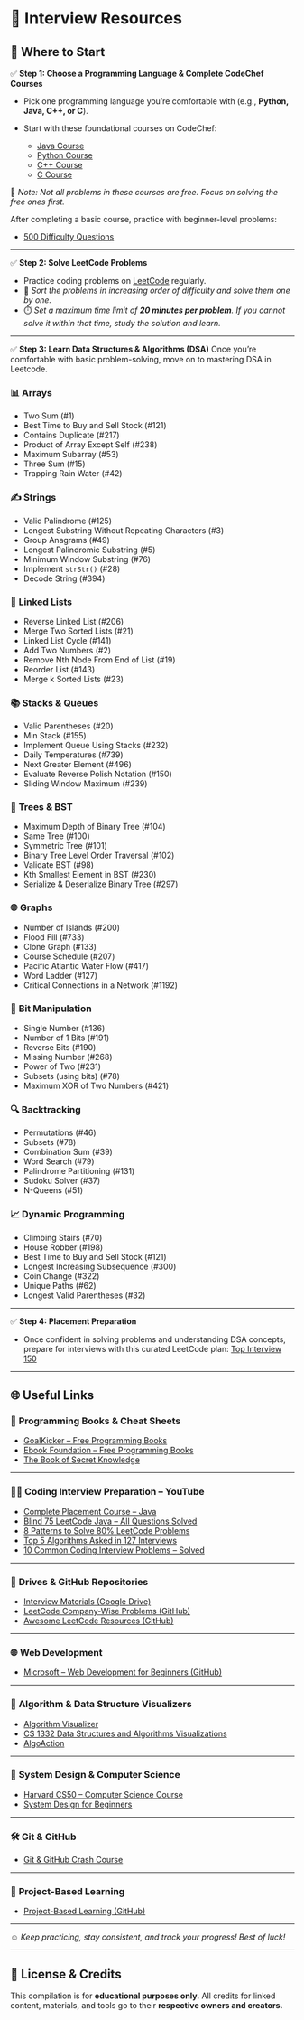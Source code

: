 # 📄 **Interview Resources**

## 🚀 Where to Start

✅ **Step 1: Choose a Programming Language & Complete CodeChef Courses**

* Pick one programming language you’re comfortable with (e.g., **Python, Java, C++, or C**).
* Start with these foundational courses on CodeChef:

  * [Java Course](https://www.codechef.com/practice/java)
  * [Python Course](https://www.codechef.com/practice/python)
  * [C++ Course](https://www.codechef.com/practice/cpp)
  * [C Course](https://www.codechef.com/practice/c)

📌 *Note: Not all problems in these courses are free. Focus on solving the free ones first.*

After completing a basic course, practice with beginner-level problems:

* [500 Difficulty Questions](https://www.codechef.com/practice/basic-programming-concepts)

---

✅ **Step 2: Solve LeetCode Problems**

* Practice coding problems on [LeetCode](https://leetcode.com/) regularly.
* 📌 *Sort the problems in increasing order of difficulty and solve them one by one.*
* ⏱️ *Set a maximum time limit of **20 minutes per problem**. If you cannot solve it within that time, study the solution and learn.*

---

✅ **Step 3: Learn Data Structures & Algorithms (DSA)**
Once you’re comfortable with basic problem-solving, move on to mastering DSA in Leetcode.

### 📊 **Arrays**

* Two Sum (#1)
* Best Time to Buy and Sell Stock (#121)
* Contains Duplicate (#217)
* Product of Array Except Self (#238)
* Maximum Subarray (#53)
* Three Sum (#15)
* Trapping Rain Water (#42)

### ✍️ **Strings**

* Valid Palindrome (#125)
* Longest Substring Without Repeating Characters (#3)
* Group Anagrams (#49)
* Longest Palindromic Substring (#5)
* Minimum Window Substring (#76)
* Implement `strStr()` (#28)
* Decode String (#394)

### 🔗 **Linked Lists**

* Reverse Linked List (#206)
* Merge Two Sorted Lists (#21)
* Linked List Cycle (#141)
* Add Two Numbers (#2)
* Remove Nth Node From End of List (#19)
* Reorder List (#143)
* Merge k Sorted Lists (#23)

### 📚 **Stacks & Queues**

* Valid Parentheses (#20)
* Min Stack (#155)
* Implement Queue Using Stacks (#232)
* Daily Temperatures (#739)
* Next Greater Element (#496)
* Evaluate Reverse Polish Notation (#150)
* Sliding Window Maximum (#239)

### 🌲 **Trees & BST**

* Maximum Depth of Binary Tree (#104)
* Same Tree (#100)
* Symmetric Tree (#101)
* Binary Tree Level Order Traversal (#102)
* Validate BST (#98)
* Kth Smallest Element in BST (#230)
* Serialize & Deserialize Binary Tree (#297)

### 🌐 **Graphs**

* Number of Islands (#200)
* Flood Fill (#733)
* Clone Graph (#133)
* Course Schedule (#207)
* Pacific Atlantic Water Flow (#417)
* Word Ladder (#127)
* Critical Connections in a Network (#1192)

### 🧮 **Bit Manipulation**

* Single Number (#136)
* Number of 1 Bits (#191)
* Reverse Bits (#190)
* Missing Number (#268)
* Power of Two (#231)
* Subsets (using bits) (#78)
* Maximum XOR of Two Numbers (#421)

### 🔍 **Backtracking**

* Permutations (#46)
* Subsets (#78)
* Combination Sum (#39)
* Word Search (#79)
* Palindrome Partitioning (#131)
* Sudoku Solver (#37)
* N-Queens (#51)

### 📈 **Dynamic Programming**

* Climbing Stairs (#70)
* House Robber (#198)
* Best Time to Buy and Sell Stock (#121)
* Longest Increasing Subsequence (#300)
* Coin Change (#322)
* Unique Paths (#62)
* Longest Valid Parentheses (#32)

---

✅ **Step 4: Placement Preparation**

* Once confident in solving problems and understanding DSA concepts, prepare for interviews with this curated LeetCode plan:
  [Top Interview 150](https://leetcode.com/studyplan/top-interview-150/)

---

## 🌐 **Useful Links**

### 📖 **Programming Books & Cheat Sheets**

* [GoalKicker – Free Programming Books](https://goalkicker.com/)
* [Ebook Foundation – Free Programming Books](https://github.com/EbookFoundation/free-programming-books)
* [The Book of Secret Knowledge](https://github.com/trimstray/the-book-of-secret-knowledge)

---

### 👨‍💻 **Coding Interview Preparation – YouTube**

* [Complete Placement Course – Java](https://www.youtube.com/watch?v=yRpLlJmRo2w&list=PLfqMhTWNBTe3LtFWcvwpqTkUSlB32kJop)
* [Blind 75 LeetCode Java – All Questions Solved](https://www.youtube.com/watch?v=PieZjz2Pyhw)
* [8 Patterns to Solve 80% LeetCode Problems](https://www.youtube.com/watch?v=xo7XrRVxH8Y)
* [Top 5 Algorithms Asked in 127 Interviews](https://www.youtube.com/watch?v=EM8IgIIiOdY)
* [10 Common Coding Interview Problems – Solved](https://www.youtube.com/watch?v=Peq4GCPNC5c)

---

### 📁 **Drives & GitHub Repositories**

* [Interview Materials (Google Drive)](https://drive.google.com/drive/folders/1DCD8y0XoPjgSJrTNf20QrUxSAs2xnTyf)
* [LeetCode Company-Wise Problems (GitHub)](https://github.com/liquidslr/leetcode-company-wise-problems)
* [Awesome LeetCode Resources (GitHub)](https://github.com/ashishps1/awesome-leetcode-resources)

---

### 🌐 **Web Development**

* [Microsoft – Web Development for Beginners (GitHub)](https://github.com/microsoft/Web-Dev-For-Beginners)

---

### 🎨 **Algorithm & Data Structure Visualizers**

* [Algorithm Visualizer](https://algorithm-visualizer.org/)
* [CS 1332 Data Structures and Algorithms Visualizations](https://csvistool.com/)
* [AlgoAction](https://www.algoaction.xyz/)

---

### 🧰 **System Design & Computer Science**

* [Harvard CS50 – Computer Science Course](https://www.youtube.com/watch?v=LfaMVlDaQ24)
* [System Design for Beginners](https://www.youtube.com/watch?v=m8Icp_Cid5o)

---

### 🛠️ **Git & GitHub**

* [Git & GitHub Crash Course](https://www.youtube.com/watch?v=vA5TTz6BXhY)

---

### 🚀 **Project-Based Learning**

* [Project-Based Learning (GitHub)](https://github.com/practical-tutorials/project-based-learning)

---

☺️ *Keep practicing, stay consistent, and track your progress! Best of luck!*

---

## 📜 **License & Credits**

This compilation is for **educational purposes only.**
All credits for linked content, materials, and tools go to their **respective owners and creators.**
